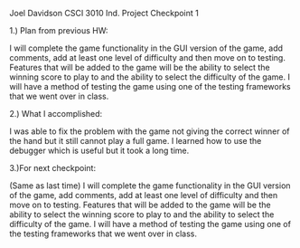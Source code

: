 Joel Davidson
CSCI 3010 Ind. Project Checkpoint 1

1.) Plan from previous HW:

I will complete the game functionality in the GUI version of the game, add comments, add at least one level of difficulty and then move on to testing. Features that will be added to the game will be the ability to select the winning score to play to and the ability to select the difficulty of the game. I will have a method of testing the game using one of the testing frameworks that we went over in class.

2.) What I accomplished:

I was able to fix the problem with the game not giving the correct winner of the hand but it still cannot play a full game. I learned how to use the debugger which is useful but it took a long time.

3.)For next checkpoint:

(Same as last time)
I will complete the game functionality in the GUI version of the game, add comments, add at least one level of difficulty and then move on to testing. Features that will be added to the game will be the ability to select the winning score to play to and the ability to select the difficulty of the game. I will have a method of testing the game using one of the testing frameworks that we went over in class.
